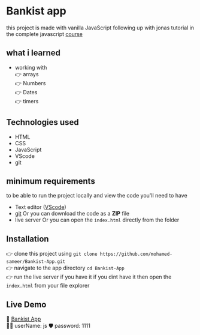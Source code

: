 # Bankist app

this project is made with vanilla JavaScript following up with jonas tutorial in the complete javascript [course](https://www.udemy.com/course/the-complete-javascript-course)

## what i learned

- working with\
  👉 arrays\
  👉 Numbers\
  👉 Dates\
  👉 timers

## Technologies used

- HTML
- CSS
- JavaScript
- VScode
- git

## minimum requirements

to be able to run the project locally and view the code you'll need to have

- Text editor ([VScode](https://code.visualstudio.com/))
- [git](https://git-scm.com/) Or you can download the code as a **ZIP** file
- live server Or you can open the `index.html` directly from the folder

## Installation

👉 clone this project using `git clone https://github.com/mohamed-sameer/Bankist-App.git` \
👉 navigate to the app directory `cd Bankist-App`\
👉 run the live server if you have it if you dint have it then open the `index.html` from your file explorer

## Live Demo

🔗 [Bankist App](https://bankist-app-mohamed.netlify.app/)\
 🧑‍🦱 userName: js
🛡️ password: 1111
